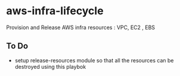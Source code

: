 # aws-infra-lifecycle
Provision and Release AWS infra resources : VPC, EC2 , EBS

## To Do
- setup release-resources module so that all the resources can be destroyed using this playbok
